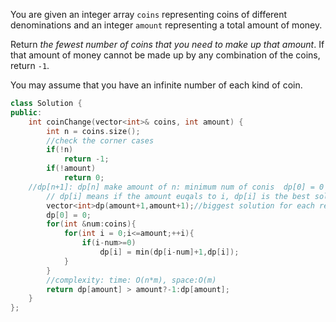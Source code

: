 You are given an integer array `coins` representing coins of different denominations and an integer `amount` representing a total amount of money.

Return *the fewest number of coins that you need to make up that amount*. If that amount of money cannot be made up by any combination of the coins, return `-1`.

You may assume that you have an infinite number of each kind of coin.



```c++
class Solution {
public:
    int coinChange(vector<int>& coins, int amount) {
        int n = coins.size();
        //check the corner cases
        if(!n)
            return -1;
        if(!amount)
            return 0;
    //dp[n+1]: dp[n] make amount of n: minimum num of conis  dp[0] = 0 dp[n] = min(dp[n-num] + 1,dp[n])
        // dp[i] means if the amount euqals to i, dp[i] is the best solution
        vector<int>dp(amount+1,amount+1);//biggest solution for each result cannot bigger than the  amount.
        dp[0] = 0;
        for(int &num:coins){
            for(int i = 0;i<=amount;++i){
                if(i-num>=0)
                    dp[i] = min(dp[i-num]+1,dp[i]);
            }
        }
        //complexity: time: O(n*m), space:O(m)
        return dp[amount] > amount?-1:dp[amount];
    }
};
```

